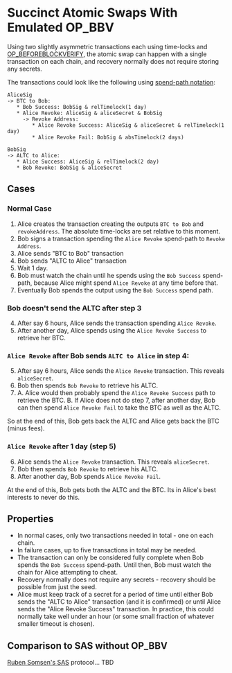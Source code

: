# Succinct Atomic Swaps With  Emulated OP_BBV

Using two slightly asymmetric transactions each using time-locks and [OP_BEFOREBLOCKVERIFY](bip-beforeblockverify.md), the atomic swap can happen with a single transaction on each chain, and recovery normally does not require storing any secrets.

The transactions could look like the following using [spend-path notation](notation.md):

```
AliceSig
-> BTC to Bob:
   * Bob Success: BobSig & relTimelock(1 day)
   * Alice Revoke: AliceSig & aliceSecret & BobSig
     -> Revoke Address:
        * Alice Revoke Success: AliceSig & aliceSecret & relTimelock(1 day)
        * Alice Revoke Fail: BobSig & absTimelock(2 days)
   
BobSig
-> ALTC to Alice: 
   * Alice Success: AliceSig & relTimelock(2 day)
   * Bob Revoke: BobSig & aliceSecret
```

## Cases

### Normal Case

1. Alice creates the transaction creating the outputs `BTC to Bob` and `revokeAddress`. The absolute time-locks are set relative to this moment. 
2. Bob signs a transaction spending the `Alice Revoke` spend-path to `Revoke Address`.
3. Alice sends "BTC to Bob" transaction
4. Bob sends "ALTC to Alice" transaction
5. Wait 1 day.
6. Bob must watch the chain until he spends using the `Bob Success` spend-path, because Alice might spend `Alice Revoke` at any time before that. 
7. Eventually Bob spends the output using the `Bob Success` spend path.

### Bob doesn't send the ALTC after step 3

4. After say 6 hours, Alice sends the transaction spending `Alice Revoke`.
5. After another day, Alice spends using the `Alice Revoke Success` to retrieve her BTC. 

### `Alice Revoke` after Bob sends `ALTC to Alice` in step 4:

5. After say 6 hours, Alice sends the `Alice Revoke` transaction. This reveals `aliceSecret`.
6. Bob then spends `Bob Revoke` to retrieve his ALTC.
7. A. Alice would then probably spend the `Alice Revoke Success` path to retrieve the BTC. 
   B. If Alice does not do step 7, after another day, Bob can then spend `Alice Revoke Fail` to take the BTC as well as the ALTC.

So at the end of this, Bob gets back the ALTC and Alice gets back the BTC (minus fees). 

### `Alice Revoke` after 1 day (step 5)

6. Alice sends the `Alice Revoke` transaction. This reveals `aliceSecret`.
7. Bob then spends `Bob Revoke` to retrieve his ALTC.
8. After another day, Bob spends `Alice Revoke Fail`.

At the end of this, Bob gets both the ALTC and the BTC. Its in Alice's best interests to never do this. 

## Properties

* In normal cases, only two transactions needed in total - one on each chain.
* In failure cases, up to five transactions in total may be needed.
* The transaction can only be considered fully complete when Bob spends the `Bob Success` spend-path. Until then, Bob must watch the chain for Alice attempting to cheat. 
* Recovery normally does not require any secrets - recovery should be possible from just the seed.
* Alice must keep track of a secret for a period of time until either Bob sends the "ALTC to Alice" transaction (and it is confirmed) or until Alice sends the "Alice Revoke Success" transaction. In practice, this could normally take well under an hour (or some small fraction of whatever smaller timeout is chosen). 

## Comparison to SAS without OP_BBV

[Ruben Somsen's SAS](https://gist.github.com/RubenSomsen/8853a66a64825716f51b409be528355f) protocol... TBD